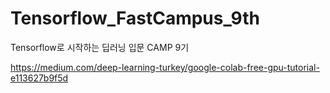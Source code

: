 # Tensorflow_FastCampus_9th
Tensorflow로 시작하는 딥러닝 입문 CAMP 9기


https://medium.com/deep-learning-turkey/google-colab-free-gpu-tutorial-e113627b9f5d
